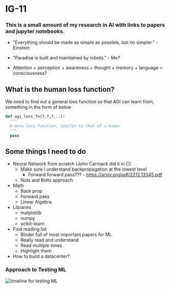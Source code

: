# IG-11

### This is a small amount of my research in AI with links to papers and jupyter notebooks.

- “Everything should be made as simple as possible, but no simpler.” - Einstein

- "Paradise is built and maintained by robots." - Me?

- Attention + perception + awareness + thought + memory + language = consciousness?

## What is the human loss function?

We need to find out a general loss function so that AGI can learn from, something in the form of below

```python
def agi_loss_fn(?,?,?...):
  """
  A meta loss function, similar to that of a human
  """
  pass
```

## Some things I need to do

- Neural Network from scratch (John Carmack did it in C)
  - Make sure I understand backpropagation at the lowest level
    - Forward forward pass??? - https://arxiv.org/pdf/2212.13345.pdf
  - Nuts and Bolts approach
- Math
  - Back prop
  - Forward pass
  - Linear Algebra
- Libraries
  - matplotlib
  - numpy
  - scikit-learn
- Find reading list
  - Binder full of most important papers for ML
  - Really read and understand
  - Read multiple times
  - Highlight them
- How to build a datacenter?

### Approach to Testing ML 
![timeline for testing ML](https://www.jeremyjordan.me/content/images/2020/08/Group-7.png)
